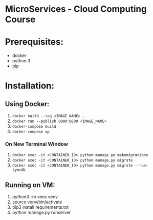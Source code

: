 # MicroServices - Cloud Computing Course

# Prerequisites:
- docker 
- python 3
- pip 

# Installation:  
   ## Using Docker:
   1. `docker build --tag <IMAGE_NAME> .`
   1. `docker run --publish 8000:8000 <IMAGE_NAME>`
   1. `docker-compose build`
   1. `docker-compose up`
   ### On New Terminal Window
   1. `docker exec -it <CONTAINER_ID> python manage.py makemigrations`
   1. `docker exec -it <CONTAINER_ID> python manage.py migrate`
   1. `docker exec -it <CONTAINER_ID> python manage.py migrate --run-syncdb`


   ## Running on VM:
   1. python3 -m venv venv
   2. source venv/bin/activate
   3. pip3 install requirements.txt
   4. python manage.py runserver